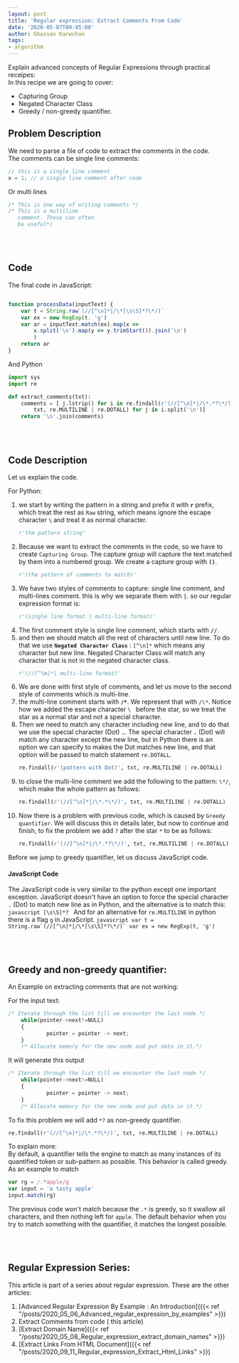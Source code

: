 ```yaml
---
layout: post
title: 'Regular expression: Extract Comments From Code'
date: '2020-05-07T09:45:00'
author: Ghassan Karwchan
tags:
- algorithm
---
```



Explain advanced concepts of Regular Expressions through practical receipes:  
In this recipe we are going to cover:

* Capturing Group
* Negated Character Class
* Greedy / non-greedy quantifier.

<!--more-->

## Problem Description

We need to parse a file of code to extract the comments in the code.  
The comments can be single line comments:

```JavaScript
// this is a single line comment
x = 1; // a single line comment after code
```
Or multi lines

```JavaScript
/* This is one way of writing comments */ 
/* This is a multiline 
   comment. These can often
   be useful*/
```
<br />
<br />

## Code

The final code in JavaScript:

```javascript

function processData(inputText) {
    var t = String.raw`(//[^\n]*|/\*[\s\S]*?\*/)`
    var ex = new RegExp(t, 'g')
    var ar = inputText.match(ex).map(x => 
        x.split('\n').map(y => y.trimStart()).join('\n')
        )
    return ar
} 
```

And Python

```python
import sys
import re

def extract_comments(txt):
    comments = [ j.lstrip() for i in re.findall(r'(//[^\n]*|/\*.*?\*/)', 
        txt, re.MULTILINE | re.DOTALL) for j in i.split('\n')]
    return '\n'.join(comments)
```

<br />
<br />

## Code Description

Let us explain the code.  
  
For Python:  


1. we start by writing the pattern in a string and prefix it with **`r`** prefix, which treat the rest as `Raw` string, which means ignore the escape character **`\`** and treat it as normal character.
    ```python
    r'the pattern string'
    ```
2. Because we want to extract the comments in the code, so we have to create `Capturing Group`. The capture group will capture the text matched by them into a numbered group. We create a capture group with **`()`**.
    ```python
    r'(the pattern of comments to match)'
    ```
3. We have two styles of comments to capture: single line comment, and multi-lines comment. this is why we separate them with **`|`**. so our regular expression format is:
    ```python
    r'(single line format | multi-line format)'
    ```
4. The first comment style is single line comment, which starts with **`//`**.  
5. and then we should match all the rest of characters until new line. To do that we use **`Negated Character Class`** : `[^\n]*` which means any character but new line. Negated Character Class will match any character that is not in the negated character class.  
    ```python
    r'(//[^\n]*| multi-line format)'
    ```
6. We are done with first style of comments, and let us move to the second style of comments which is multi-line.  
7. the multi-line comment starts with **`/*`**. We represent that with `/\*`. Notice how we added the escape character `\ ` before the star, so we treat the star as a normal star and not a special character.  
8. Then we need to match any character including new line, and to do that we use the special character (Dot) **`.`**. The special character **`.`** (Dot) will match any character except the new line, but in Python there is an option we can specify to makes the Dot matches new line, and that option will be passed to match statement `re.DOTALL`.
    ```python
    re.findall(r'(pattern with Dot)', txt, re.MULTILINE | re.DOTALL)
    ```
9. to close the multi-line comment we add the following to the pattern: `\*/`, which make the whole pattern as follows:  
    ```python
    re.findall(r'(//[^\n]*|/\*.*\*/)', txt, re.MULTILINE | re.DOTALL)
    ```
10. Now there is a problem with previous code, which is caused by `Greedy quantifier`. We will discuss this in details later, but now to continue and finish, to fix the problem we add `?` after the star `*` to be as follows: 
    ```python
    re.findall(r'(//[^\n]*|/\*.*?\*/)', txt, re.MULTILINE | re.DOTALL)
    ```

Before we jump to greedy quantifier, let us discuss JavaScript code.  

#### JavaScript Code

The JavaScript code is very similar to the python except one important exception. JavaScript doesn't have an option to force the special character `.` (Dot) to match new line as in Python, and the alternative is to match this:
    ```javascript
    [\s\S]*?
    ```
And for an alternative for `re.MULTILINE` in python there is a flag `g` in JavaScript.
    ```javascript
    var t = String.raw`(//[^\n]*|/\*[\s\S]*?\*/)`
    var ex = new RegExp(t, 'g')
    ```

<br />
<br />

## Greedy and non-greedy quantifier:
An Example on extracting comments that are not working:  

For the input text:

```javascript
/* Iterate through the list till we encounter the last node.*/
    while(pointer->next!=NULL)
    {
            pointer = pointer -> next;
    }
    /* Allocate memory for the new node and put data in it.*/
```

It will generate this output
```javascript
/* Iterate through the list till we encounter the last node.*/
    while(pointer->next!=NULL)
    {
            pointer = pointer -> next;
    }
    /* Allocate memory for the new node and put data in it.*/
```

To fix this problem we will add `*?` as non-greedy quantifier.

```python
re.findall(r'(//[^\n]*|/\*.*?\*/)', txt, re.MULTILINE | re.DOTALL)
```

To explain more:  
By default, a quantifier tells the engine to match as many instances of its quantified token or sub-pattern as possible. This behavior is called greedy.  
As an example to match 

```javascript
var rg = /.*apple/g
var input = 'a tasty apple'
input.match(rg)
```

The previous code won't match because the `.*` is greedy, so it swallow all characters, and then nothing left for `apple`.
The default behavior when you try to match something with the quantifier, it matches the longest possible.   

<br />
<br />

## Regular Expression Series:

This article is part of a series about regular expression. These are the other articles:  

1. [Advanced Regular Expression By Example : An Introduction]({{< ref "/posts/2020_05_06_Advanced_regular_expression_by_examples" >}})
1. Extract Comments from code ( this article)
3. [Extract Domain Name]({{< ref "/posts/2020_05_08_Regular_expression_extract_domain_names" >}})
4. [Extract Links From HTML Document]({{< ref "/posts/2020_09_11_Regular_expression_Extract_Html_Links" >}})